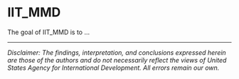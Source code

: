 
# IIT_MMD

<!-- badges: start -->
<!-- badges: end -->

The goal of IIT_MMD is to ...

---

*Disclaimer: The findings, interpretation, and conclusions expressed herein are those of the authors and do not necessarily reflect the views of United States Agency for International Development. All errors remain our own.*
